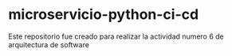# microservicio-python-ci-cd
Este repositorio fue creado para realizar la actividad numero 6 de arquitectura de software
